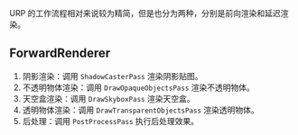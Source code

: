 URP 的工作流程相对来说较为精简，但是也分为两种，分别是前向渲染和延迟渲染。

## ForwardRenderer

1. 阴影渲染：调用 `ShadowCasterPass` 渲染阴影贴图。
2. 不透明物体渲染：调用 `DrawOpaqueObjectsPass` 渲染不透明物体。
3. 天空盒渲染：调用 `DrawSkyboxPass` 渲染天空盒。
4. 透明物体渲染：调用 `DrawTransparentObjectsPass` 渲染透明物体。
5. 后处理：调用 `PostProcessPass` 执行后处理效果。
